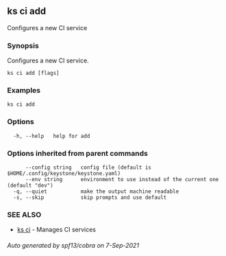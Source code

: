 ## ks ci add

Configures a new CI service

### Synopsis

Configures a new CI service.

```
ks ci add [flags]
```

### Examples

```
ks ci add
```

### Options

```
  -h, --help   help for add
```

### Options inherited from parent commands

```
      --config string   config file (default is $HOME/.config/keystone/keystone.yaml)
      --env string      environment to use instead of the current one (default "dev")
  -q, --quiet           make the output machine readable
  -s, --skip            skip prompts and use default
```

### SEE ALSO

* [ks ci](ks_ci.md)	 - Manages CI services

###### Auto generated by spf13/cobra on 7-Sep-2021
